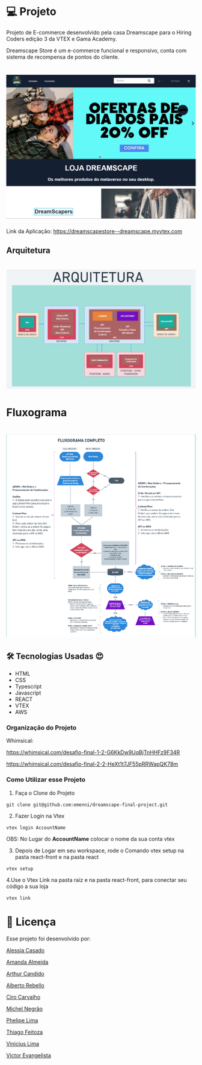 
# 💻 Projeto



Projeto de E-commerce desenvolvido pela casa Dreamscape para o Hiring Coders edição 3 da VTEX e Gama Academy.

Dreamscape Store é um e-commerce funcional e responsivo, conta com sistema de recompensa de pontos do cliente.


<h1 align="center">
    <img alt="Capa do Projeto" title="Projeto" src="https://github.com/emenni/dreamscape-final-project/blob/master/FrontEnd/assets/capa.png" />
</h1>




Link da Aplicação: https://dreamscapestore--dreamscape.myvtex.com  


## Arquitetura

<h1 align="center">
    <img alt="Arquitetura do Projeto" title="Projeto" src="https://github.com/emenni/dreamscape-final-project/blob/master/FrontEnd/assets/arquitetura.png" />
</h1>

# Fluxograma


<h1 align="center">
    <img alt="Arquitetura do Projeto" title="Projeto" src="https://github.com/emenni/dreamscape-final-project/blob/frontend/FrontEnd/assets/fluxograma.png" />
</h1>


## 🛠 Tecnologias Usadas :heart_eyes:

- HTML
- CSS
- Typescript
- Javascript
- REACT
- VTEX
- AWS


### Organização do Projeto

Whimsical: 

https://whimsical.com/desafio-final-1-2-G6KkDw9UqBjTnHHFz9F34R 

https://whimsical.com/desafio-final-2-2-HeXt1t7JF55pRRWapQK78m 



### Como Utilizar esse Projeto

1. Faça o Clone do Projeto

```
git clone git@github.com:emenni/dreamscape-final-project.git
```

2. Fazer Login na Vtex

```
vtex login AccountName
```

OBS: No Lugar do **AccountName** colocar o nome da sua conta vtex

3. Depois de Logar em seu workspace, rode o Comando vtex setup na pasta react-front e na pasta react

```
vtex setup
```

4.Use o Vtex Link na pasta raiz e na pasta react-front, para conectar seu código a sua loja

```
vtex link
```


# 📝 Licença

Esse projeto foi desenvolvido por:

[Alessia Casado](https://www.linkedin.com/in/alessia-casado/)

[Amanda Almeida](https://www.linkedin.com/in/amanda-almeida-bab4541ab/)

[Arthur Candido](https://www.linkedin.com/in/arthurcandido/)

[Alberto Rebello](https://www.linkedin.com/in/albertorebello/)

[Ciro Carvalho](https://www.linkedin.com/in/cirocj/)

[Michel Negrão](https://www.linkedin.com/in/michelnegrao/)

[Phelipe Lima](https://www.linkedin.com/in/phenogueira/)

[Thiago Feitoza](https://www.linkedin.com/in/tiago-feitoza-oliveira/)

[Vinicius Lima](https://www.linkedin.com/in/marcos-vinicius-lima/)

[Victor Evangelista](https://www.linkedin.com/in/victor-cesar-dos-evangelista-a440aa230/)